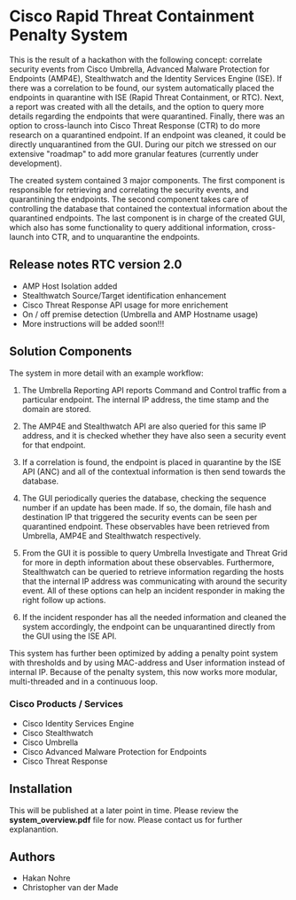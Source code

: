 # Cisco Rapid Threat Containment Penalty System

 This is the result of a hackathon with the following concept: correlate security events from Cisco Umbrella, Advanced Malware Protection for Endpoints (AMP4E), Stealthwatch and the Identity Services Engine (ISE). If there was a correlation to be found, our system automatically placed the endpoints in quarantine with ISE (Rapid Threat Containment, or RTC). Next, a report was created with all the details, and the option to query more details regarding the endpoints that were quarantined. Finally, there was an option to cross-launch into Cisco Threat Response (CTR) to do more research on a quarantined endpoint. If an endpoint was cleaned, it could be directly unquarantined from the GUI. During our pitch we stressed on our extensive "roadmap" to add more granular features (currently under development).

 The created system contained 3 major components. The first component is responsible for retrieving and correlating the security events, and quarantining the endpoints. The second component takes care of controlling the database that contained the contextual information about the quarantined endpoints. The last component is in charge of the created GUI, which also has some functionality to query additional information, cross-launch into CTR, and to unquarantine the endpoints.

## Release notes RTC version 2.0
* AMP Host Isolation added 
* Stealthwatch Source/Target identification enhancement
* Cisco Threat Response API usage for more enrichement
* On / off premise detection (Umbrella and AMP Hostname usage)
* More instructions will be added soon!!!

## Solution Components

 The system in more detail with an example workflow:

 1. The Umbrella Reporting API reports Command and Control traffic from a particular endpoint. The internal IP address, the time stamp and the domain are stored.

 2. The AMP4E and Stealthwatch API are also queried for this same IP address, and it is checked whether they have also seen a security event for that endpoint.

 3. If a correlation is found, the endpoint is placed in quarantine by the ISE API (ANC) and all of the contextual information is then send towards the database.

 4. The GUI periodically queries the database, checking the sequence number if an update has been made. If so, the domain, file hash and destination IP that triggered the security events can be seen per quarantined endpoint. These observables have been retrieved from Umbrella, AMP4E and Stealthwatch respectively.

 5. From the GUI it is possible to query Umbrella Investigate and Threat Grid for more in depth information about these observables. Furthermore, Stealthwatch can be queried to retrieve information regarding the hosts that the internal IP address was communicating with around the security event. All of these options can help an incident responder in making the right follow up actions.

 6. If the incident responder has all the needed information and cleaned the system accordingly, the endpoint can be unquarantined directly from the GUI using the ISE API.

 This system has further been optimized by adding a penalty point system with thresholds and by using MAC-address and User information instead of internal IP. Because of the penalty system, this now works more modular, multi-threaded and in a continuous loop. 

 ### Cisco Products / Services

* Cisco Identity Services Engine
* Cisco Stealthwatch
* Cisco Umbrella
* Cisco Advanced Malware Protection for Endpoints
* Cisco Threat Response

 ## Installation

 This will be published at a later point in time. Please review the **system_overview.pdf** file for now. Please contact us for further explanantion.

 ## Authors

* Hakan Nohre
* Christopher van der Made
